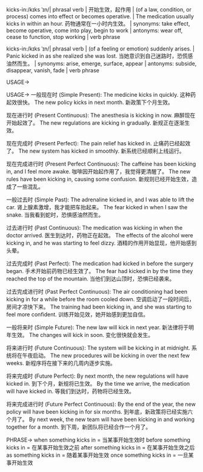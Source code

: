 kicks-in:/kɪks ˈɪn/| phrasal verb | 开始生效，起作用 |  (of a law, condition, or process) comes into effect or becomes operative. | The medication usually kicks in within an hour.  药物通常在一小时内生效。 | synonyms: take effect, become operative, come into play, begin to work | antonyms: wear off, cease to function, stop working | verb phrase


kicks-in:/kɪks ˈɪn/| phrasal verb |  (of a feeling or emotion) suddenly arises. | Panic kicked in as she realized she was lost. 当她意识到自己迷路时，恐慌感油然而生。 | synonyms: arise, emerge, surface, appear | antonyms: subside, disappear, vanish, fade | verb phrase


USAGE->

USAGE->
一般现在时 (Simple Present):
The medicine kicks in quickly.  这种药起效很快。
The new policy kicks in next month. 新政策下个月生效。

现在进行时 (Present Continuous):
The anesthesia is kicking in now. 麻醉现在开始起效了。
The new regulations are kicking in gradually. 新规正在逐渐生效。

现在完成时 (Present Perfect):
The pain relief has kicked in. 止痛药已经起效了。
The new system has kicked in smoothly. 新系统已经顺利上线运行。

现在完成进行时 (Present Perfect Continuous):
The caffeine has been kicking in, and I feel more awake. 咖啡因开始起作用了，我觉得更清醒了。
The new rules have been kicking in, causing some confusion. 新规则已经开始生效，造成了一些混乱。


一般过去时 (Simple Past):
The adrenaline kicked in, and I was able to lift the car. 肾上腺素激增，我才能把车抬起来。
The fear kicked in when I saw the snake. 当我看到蛇时，恐惧感油然而生。

过去进行时 (Past Continuous):
The medication was kicking in when the doctor arrived. 医生到达时，药物正在起效。
The effects of the alcohol were kicking in, and he was starting to feel dizzy. 酒精的作用开始显现，他开始感到头晕。

过去完成时 (Past Perfect):
The medication had kicked in before the surgery began.  手术开始前药物已经生效了。
The fear had kicked in by the time they reached the top of the mountain. 当他们到达山顶时，恐惧已经袭来。

过去完成进行时 (Past Perfect Continuous):
The air conditioning had been kicking in for a while before the room cooled down.  空调启动了一段时间后，房间才凉快下来。
The training had been kicking in, and she was starting to feel more confident.  训练开始见效，她开始感到更加自信。

一般将来时 (Simple Future):
The new law will kick in next year. 新法律将于明年生效。
The changes will kick in soon. 变化很快就会发生。

将来进行时 (Future Continuous):
The system will be kicking in at midnight. 系统将在午夜启动。
The new procedures will be kicking in over the next few weeks. 新程序将在接下来的几周内逐步实施。

将来完成时 (Future Perfect):
By next month, the new regulations will have kicked in. 到下个月，新规将已生效。
By the time we arrive, the medication will have kicked in. 等我们到达时，药物将已经生效。

将来完成进行时 (Future Perfect Continuous):
By the end of the year, the new policy will have been kicking in for six months. 到年底，新政策将已经实施六个月了。
By next week, the new team will have been kicking in and working together for a month. 到下周，新团队将已经合作一个月了。

PHRASE->
when something kicks in = 当某事开始生效时
before something kicks in = 在某事开始生效之前
after something kicks in = 在某事开始生效之后
as something kicks in = 随着某事开始生效
once something kicks in = 一旦某事开始生效
